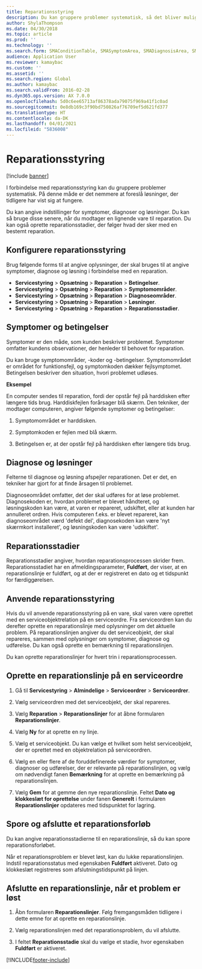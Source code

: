 ```yaml
---
title: Reparationsstyring
description: Du kan gruppere problemer systematisk, så det bliver muligt at foreslå løsninger, der tidligere har vist sig at fungere.
author: ShylaThompson
ms.date: 04/30/2018
ms.topic: article
ms.prod: ''
ms.technology: ''
ms.search.form: SMAConditionTable, SMASymptomArea, SMADiagnosisArea, SMAResolutionTable, SMARepairStage
audience: Application User
ms.reviewer: kamaybac
ms.custom: ''
ms.assetid: ''
ms.search.region: Global
ms.author: kamaybac
ms.search.validFrom: 2016-02-28
ms.dyn365.ops.version: AX 7.0.0
ms.openlocfilehash: 5d0c6ee65713af86378ada79075f969a41f1c0ad
ms.sourcegitcommit: 0e8db169c3f90bd750826af76709ef5d621fd377
ms.translationtype: HT
ms.contentlocale: da-DK
ms.lasthandoff: 04/01/2021
ms.locfileid: "5836008"
---
```

# <a name="repair-management"></a>Reparationsstyring       

[!include [banner](../includes/banner.md)]


I forbindelse med reparationsstyring kan du gruppere problemer systematisk. På denne måde er det nemmere at foreslå løsninger, der tidligere har vist sig at fungere.

Du kan angive indstillinger for symptomer, diagnoser og løsninger. Du kan så bruge disse senere, når du modtager en lignende vare til reparation. Du kan også oprette reparationsstadier, der følger hvad der sker med en bestemt reparation.

## <a name="setting-up-repair-management"></a>Konfigurere reparationsstyring

Brug følgende forms til at angive oplysninger, der skal bruges til at angive symptomer, diagnose og løsning i forbindelse med en reparation.

- **Servicestyring** \> **Opsætning** \> **Reparation** \> **Betingelser**.
- **Servicestyring** \> **Opsætning** \> **Reparation** \> **Symptomområder**.
-  **Servicestyring** \> **Opsætning** \> **Reparation** \> **Diagnoseområder**.
- **Servicestyring** \> **Opsætning** \> **Reparation** \> **Løsninger**.
- **Servicestyring** \> **Opsætning** \> **Reparation** \> **Reparationsstadier**.

## <a name="symptoms-and-conditions"></a>Symptomer og betingelser

Symptomer er den måde, som kunden beskriver problemet. Symptomer omfatter kundens observationer, der henleder til behovet for reparation.

Du kan bruge symptomområder, -koder og -betingelser. Symptomområdet er området for funktionsfejl, og symptomkoden dækker fejlsymptomet. Betingelsen beskriver den situation, hvori problemet udløses.

**Eksempel**

En computer sendes til reparation, fordi der opstår fejl på harddisken efter længere tids brug. Harddiskfejlen forårsager blå skærm. Den tekniker, der modtager computeren, angiver følgende symptomer og betingelser:

1.  Symptomområdet er harddisken.

2.  Symptomkoden er fejlen med blå skærm.

3.  Betingelsen er, at der opstår fejl på harddisken efter længere tids brug.

## <a name="diagnosis-and-resolutions"></a>Diagnose og løsninger

Felterne til diagnose og løsning afspejler reparationen. Det er det, en tekniker har gjort for at finde årsagen til problemet.

Diagnoseområdet omfatter, det der skal udføres for at løse problemet. Diagnosekoden er, hvordan problemet er blevet håndteret, og løsningskoden kan være, at varen er repareret, udskiftet, eller at kunden har annulleret ordren. Hvis computeren f.eks. er blevet repareret, kan diagnoseområdet værd 'defekt del', diagnosekoden kan være 'nyt skærmkort installeret', og løsningskoden kan være 'udskiftet'.

## <a name="repair-stages"></a>Reparationsstadier

Reparationsstadier angiver, hvordan reparationsprocessen skrider frem. Reparationsstadiet har en afmeldingsparameter, **Fuldført**, der viser, at en reparationslinje er fuldført, og at der er registreret en dato og et tidspunkt for færdiggørelsen.

## <a name="applying-repair-management"></a>Anvende reparationsstyring

Hvis du vil anvende reparationsstyring på en vare, skal varen være oprettet med en serviceobjektrelation på en serviceordre. Fra serviceordren kan du derefter oprette en reparationslinje med oplysninger om det aktuelle problem. På reparationslinjen angiver du det serviceobjekt, der skal repareres, sammen med oplysninger om symptomer, diagnose og udførelse. Du kan også oprette en bemærkning til reparationslinjen.

Du kan oprette reparationslinjer for hvert trin i reparationsprocessen.

## <a name="create-a-repair-line-on-a-service-order"></a>Oprette en reparationslinje på en serviceordre

1.  Gå til **Servicestyring** \> **Almindelige** \> **Serviceordrer** \> **Serviceordrer**.

2.  Vælg serviceordren med det serviceobjekt, der skal repareres.

3.  Vælg **Reparation** \> **Reparationslinjer** for at åbne formularen **Reparationslinjer**.

4.  Vælg **Ny** for at oprette en ny linje.

5.  Vælg et serviceobjekt. Du kan vælge et hvilket som helst serviceobjekt, der er oprettet med en objektrelation på serviceordren.

6.  Vælg en eller flere af de foruddefinerede værdier for symptomer, diagnoser og udførelser, der er relevante på reparationslinjen, og vælg om nødvendigt fanen **Bemærkning** for at oprette en bemærkning på reparationslinjen.

7.  Vælg **Gem** for at gemme den nye reparationslinje. Feltet **Dato og klokkeslæt for oprettelse** under fanen **Generelt** i formularen **Reparationslinjer** opdateres med tidspunktet for lagring.

## <a name="tracking-progress-and-resolving-a-repair-issue"></a>Spore og afslutte et reparationsforløb

Du kan angive reparationsstadierne til en reparationslinje, så du kan spore reparationsforløbet.

Når et reparationsproblem er blevet løst, kan du lukke reparationslinjen. Indstil reparationsstatus med egenskaben **Fuldført** aktiveret. Dato og klokkeslæt registreres som afslutningstidspunkt på linjen.

## <a name="close-a-repair-line-for-a-resolved-issue"></a>Afslutte en reparationslinje, når et problem er løst

1.  Åbn formularen **Reparationslinjer**. Følg fremgangsmåden tidligere i dette emne for at oprette en reparationslinje.

2.  Vælg reparationslinjen med det reparationsproblem, du vil afslutte.

3.  I feltet **Reparationsstadie** skal du vælge et stadie, hvor egenskaben **Fuldført** er aktiveret.

  




[!INCLUDE[footer-include](../../includes/footer-banner.md)]